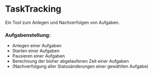 # TaskTracking
Ein Tool zum Anlegen und Nachverfolgen von Aufgaben.

### Aufgabenstellung:
- Anlegen einer Aufgaben
- Starten einer Aufgaben
- Pausieren einer Aufgaben
- Berechnung der bisher abgelaufenen Zeit einer Aufgaben
- (Nachverfolgung aller Statusänderungen einer gewählten Aufgabe)
